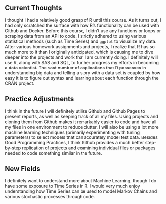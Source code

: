 
## Current Thoughts

I thought I had a relatively good grasp of R until this course. As it
turns out, I had only scratched the surface with how R’s functionality
can be used with Github and Docker. Before this course, I didn’t use any
functions or loops or scraping data from an API to code. I strictly
adhered to using various statistical methods (such as Time Series) and
`ggplot` to visualize my data. After various homework assignments and
projects, I realize that R has so much more to it than I originally
anticipated, which is causing me to dive deeper into the projects and
work that I am currently doing. I definitely will use R, along with SAS
and SQL, to further progress my efforts in becoming a data scientist.
The vast number of applications that R possesses in understanding big
data and telling a story with a data set is coupled by how easy it is to
figure out syntax and learning about each function through the CRAN
project.

## Practice Adjustments

I think in the future I will definitely utilize Github and Github Pages
to present reports, as well as keeping track of all my files. Using
projects and cloning them from Github makes it remarkably easier to code
and have all my files in one environment to reduce clutter. I will also
be using a lot more machine learning techniques (primarily experimenting
with tuning parameters) to select models that can accurately model test
data. Besides Good Programming Practices, I think Github provides a much
better step-by-step replication of projects and examining individual
files or packages needed to code something similar in the future.

## New Fields

I definitely want to understand more about Machine Learning, though I do
have some exposure to Time Series in R. I would very much enjoy
understanding how Time Series can be used to model Markov Chains and
various stochastic processes through code.
